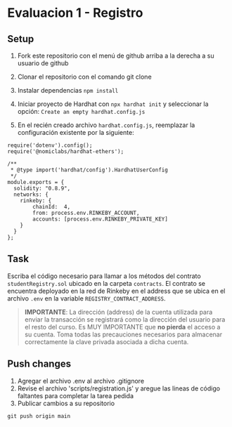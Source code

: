 # Evaluacion 1 - Registro

## Setup

1. Fork este repositorio con el menú de github arriba a la derecha a su usuario de github

2. Clonar el repositorio con el comando git clone

3. Instalar dependencias `npm install`

4. Iniciar proyecto de Hardhat con `npx hardhat init` y seleccionar la opción: `Create an empty hardhat.config.js`

5. En el recién creado archivo `hardhat.config.js`, reemplazar la configuración existente por la siguiente:

```
require('dotenv').config();
require('@nomiclabs/hardhat-ethers');

/**
 * @type import('hardhat/config').HardhatUserConfig
 */
module.exports = {
  solidity: "0.8.9",
  networks: {
    rinkeby: {
        chainId:  4,
    	from: process.env.RINKEBY_ACCOUNT,
        accounts: [process.env.RINKEBY_PRIVATE_KEY]
    }
  }
};
```

## Task

Escriba el código necesario para llamar a los métodos del contrato `studentRegistry.sol` ubicado en la carpeta `contracts`. El contrato se encuentra deployado en la red de Rinkeby en el address que se ubica en el archivo `.env` en la variable `REGISTRY_CONTRACT_ADDRESS`.

>**IMPORTANTE**: La dirección (address) de la cuenta utilizada para enviar la transacción se registrará como la dirección del usuario para el resto del curso. Es MUY IMPORTANTE que **no pierda** el acceso a su cuenta. Toma todas las precauciones necesarios para almacenar correctamente la clave privada asociada a dicha cuenta.

## Push changes

1. Agregar el archivo .env al archivo .gitignore
2. Revise el archivo 'scripts/registration.js' y aregue las lineas de código faltantes para completar la tarea pedida
3. Publicar cambios a su repositorio

`git push origin main`
